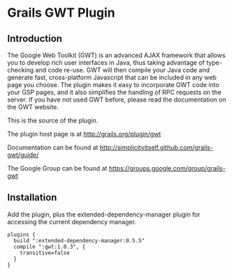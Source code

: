 # Grails GWT Plugin

## Introduction

The Google Web Toolkit (GWT) is an advanced AJAX framework that allows you to develop rich user interfaces in Java, thus taking advantage of type-checking and code re-use. GWT will then compile your Java code and generate fast, cross-platform Javascript that can be included in any web page you choose.
The plugin makes it easy to incorporate GWT code into your GSP pages, and it also simplifies the handling of RPC requests on the server. If you have not used GWT before, please read the documentation on the GWT website.


This is the source of the plugin.

The plugin host page is at http://grails.org/plugin/gwt

Documentation can be found at http://simplicityitself.github.com/grails-gwt/guide/

The Google Group can be found at https://groups.google.com/group/grails-gwt


## Installation

Add the plugin, plus the extended-dependency-manager plugin for accessing the current dependency manager.

```
plugins {
  build ":extended-dependency-manager:0.5.5"
  compile ":gwt:1.0.3", {
    transitive=false
  }
}
```
